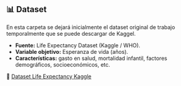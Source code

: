## 📊 Dataset

En esta carpeta se dejará inicialmente el dataset original de trabajo temporalmente que se puede descargar de Kaggel.

- **Fuente:** Life Expectancy Dataset (Kaggle / WHO).  
- **Variable objetivo:** Esperanza de vida (años).  
- **Características:** gasto en salud, mortalidad infantil, factores demográficos, socioeconómicos, etc.


🔗 [Dataset Life Expectancy Kaggle](https://www.kaggle.com/code/wrecked22/life-expectancy-regression)
